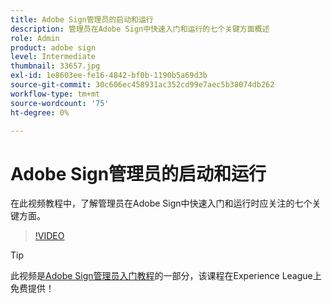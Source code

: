 ```yaml
---
title: Adobe Sign管理员的启动和运行
description: 管理员在Adobe Sign中快速入门和运行的七个关键方面概述
role: Admin
product: adobe sign
level: Intermediate
thumbnail: 33657.jpg
exl-id: 1e8603ee-fe16-4842-bf0b-1190b5a69d3b
source-git-commit: 30c606ec458931ac352cd99e7aec5b38074db262
workflow-type: tm+mt
source-wordcount: '75'
ht-degree: 0%

---
```


# Adobe Sign管理员的启动和运行

在此视频教程中，了解管理员在Adobe Sign中快速入门和运行时应关注的七个关键方面。

>[!VIDEO](https://video.tv.adobe.com/v/33657?hidetitle=true)

>[!TIP]
>
>此视频是[Adobe Sign管理员入门教程](https://experienceleague.adobe.com/?recommended=Sign-A-1-2020.2)的一部分，该课程在Experience League上免费提供！
